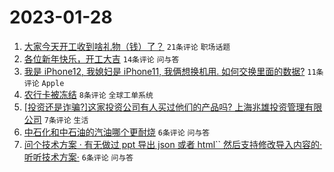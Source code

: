 # 2023-01-28

1. [大家今天开工收到啥礼物（钱）了？](https://www.v2ex.com/t/910951) `21条评论` `职场话题`
1. [各位新年快乐，开工大吉](https://www.v2ex.com/t/910948) `14条评论` `问与答`
1. [我是 iPhone12, 我媳妇是 iPhone11, 我俩想换机用. 如何交换里面的数据?](https://www.v2ex.com/t/910956) `11条评论` `Apple`
1. [农行卡被冻结](https://www.v2ex.com/t/910958) `8条评论` `全球工单系统`
1. [[投资还是诈骗?]这家投资公司有人买过他们的产品吗? 上海兆雄投资管理有限公司](https://www.v2ex.com/t/910959) `7条评论` `生活`
1. [中石化和中石油的汽油哪个更耐烧](https://www.v2ex.com/t/910955) `6条评论` `问与答`
1. [问个技术方案 · 有无做过 ppt 导出 json 或者 html`` 然后支持修改导入内容的· 听听技术方案·](https://www.v2ex.com/t/910953) `6条评论` `问与答`
